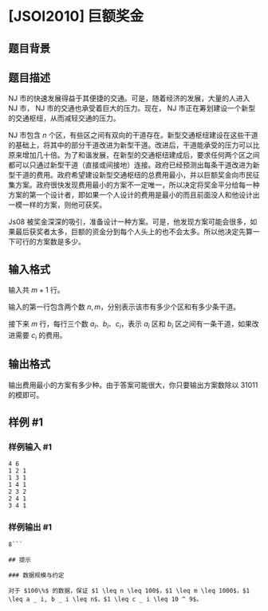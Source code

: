 # [JSOI2010] 巨额奖金

## 题目背景



## 题目描述

 NJ 市的快速发展得益于其便捷的交通。可是，随着经济的发展，大量的人进入 NJ 市， NJ 市的交通也承受着巨大的压力。现在， NJ 市正在筹划建设一个新型的交通枢纽，从而减轻交通的压力。

 NJ 市包含 $n$ 个区，有些区之间有双向的干道存在。新型交通枢纽建设在这些干道的基础上，将其中的部分干道改进为新型干道。改进后，干道能承受的压力可以比原来增加几十倍。为了和谐发展，在新型的交通枢纽建成后，要求任何两个区之间都可以只通过新型干道（直接或间接地）连接。政府已经预测出每条干道改进为新型干道的费用。政府希望建设新型交通枢纽的总费用最小，并以巨额奖金向市民征集方案。政府很快发现费用最小的方案不一定唯一，所以决定将奖金平分给每一种方案的第一个设计者，即如果一个人设计的费用是最小的而且前面没人和他设计出一模一样的方案，则他可获奖。

 Js08 被奖金深深的吸引，准备设计一种方案。可是，他发现方案可能会很多，如果最后获奖者太多，巨额的资金分到每个人头上的也不会太多。所以他决定先算一下可行的方案数是多少。


## 输入格式

输入共 $m + 1$ 行。

输入的第一行包含两个数 $n, m$，分别表示该市有多少个区和有多少条干道。

接下来 $m$ 行，每行三个数 $a_i$、$b_i$、$c_i$，表示 $a_i$ 区和 $b_i$ 区之间有一条干道，如果改进需要 $c_i$ 的费用。

## 输出格式

输出费用最小的方案有多少种。由于答案可能很大，你只要输出方案数除以 $31011$ 的模即可。

## 样例 #1

### 样例输入 #1
```
4 6
1 2 1
1 3 1
1 4 1
2 3 2
2 4 1
3 4 1
```

### 样例输出 #1

```
8```

## 提示

### 数据规模与约定

对于 $100\%$ 的数据，保证 $1 \leq n \leq 100$，$1 \leq m \leq 1000$，$1 \leq a _ i, b _ i \leq n$，$1 \leq c _ i \leq 10 ^ 9$。
